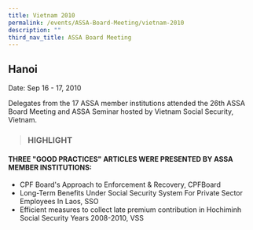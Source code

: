 ```yaml
---
title: Vietnam 2010
permalink: /events/ASSA-Board-Meeting/vietnam-2010
description: ""
third_nav_title: ASSA Board Meeting
---
```


## Hanoi
Date: Sep 16 - 17, 2010

Delegates from the 17 ASSA member institutions attended the 26th ASSA Board Meeting and ASSA Seminar hosted by Vietnam Social Security, Vietnam.

> ### HIGHLIGHT

#### THREE "GOOD PRACTICES" ARTICLES WERE PRESENTED BY ASSA MEMBER INSTITUTIONS:

* CPF Board's Approach to Enforcement & Recovery, CPFBoard
* Long-Term Benefits Under Social Security System For Private Sector Employees In Laos, SSO
* Efficient measures to collect late premium contribution in Hochiminh Social Security Years 2008-2010, VSS

